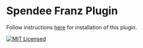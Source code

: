 # Spendee Franz Plugin

Follow instructions [here](https://github.com/meetfranz/plugins/blob/master/docs/integration.md) for installation of this plugin.

[![MIT Licensed](https://img.shields.io/cocoapods/l/AFNetworking.svg?style=for-the-badge)](http://sloria.mit-license.org/)
